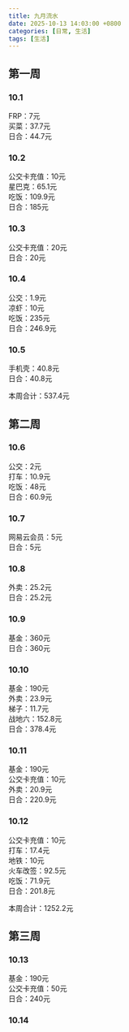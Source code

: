 ```yaml
---
title: 九月流水
date: 2025-10-13 14:03:00 +0800
categories: [日常, 生活]
tags: [生活]
---
```


## 第一周
### 10.1
FRP：7元  
买菜：37.7元  
日合：44.7元  

### 10.2
公交卡充值：10元  
星巴克：65.1元  
吃饭：109.9元  
日合：185元  

### 10.3
公交卡充值：20元  
日合：20元  

### 10.4
公交：1.9元  
凉虾：10元  
吃饭：235元  
日合：246.9元  

### 10.5
手机壳：40.8元  
日合：40.8元    

本周合计：537.4元  

## 第二周
### 10.6
公交：2元  
打车：10.9元  
吃饭：48元  
日合：60.9元  

### 10.7
网易云会员：5元  
日合：5元  

### 10.8
外卖：25.2元  
日合：25.2元  

### 10.9
基金：360元  
日合：360元  

### 10.10
基金：190元  
外卖：23.9元  
梯子：11.7元  
战地六：152.8元  
日合：378.4元      

### 10.11
基金：190元  
公交卡充值：10元   
外卖：20.9元  
日合：220.9元  

### 10.12
公交卡充值：10元  
打车：17.4元  
地铁：10元  
火车改签：92.5元  
吃饭：71.9元  
日合：201.8元  

本周合计：1252.2元  

## 第三周
### 10.13
基金：190元  
公交卡充值：50元  
日合：240元  

### 10.14